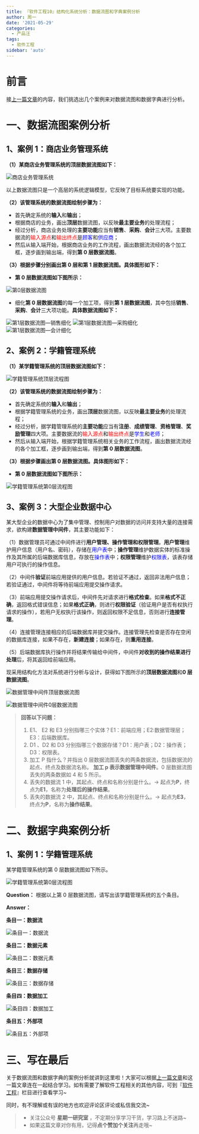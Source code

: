 ```yaml
---
title: 『软件工程10』结构化系统分析：数据流图和字典案例分析
author: 周一
date: '2021-05-29'
categories:
  - 产品汪
tags:
  - 软件工程
sidebar: 'auto'
---
```


# 前言

接[上一篇文章](https://blog.csdn.net/weixin_44803753/article/details/117234787)的内容，我们挑选出几个案例来对数据流图和数据字典进行分析。

# 一、数据流图案例分析

## 1、案例 1：商店业务管理系统

**（1）某商店业务管理系统的顶层数据流图如下：**

![商店业务管理系统](https://img-blog.csdnimg.cn/20210525191340781.png?x-oss-process=image/watermark,type_ZmFuZ3poZW5naGVpdGk,shadow_10,text_aHR0cHM6Ly9ibG9nLmNzZG4ubmV0L3dlaXhpbl80NDgwMzc1Mw==,size_16,color_FFFFFF,t_70#pic_center)

以上数据流图只是一个高层的系统逻辑模型，它反映了目标系统要实现的功能。

**（2）该管理系统的数据流图绘制步骤为：**

- 首先确定系统的**输入**和**输出**；
- 根据商店的业务，画出**顶层**数据流图，以反映**最主要业务**的处理流程；
- 经过分析，商店业务处理的**主要功能**应当有**销售**、**采购**、**会计**三大项。主要数据流的<font color = "red">输入源点</font>和<font color = "red">输出终点</font>是<font color = "#0000FF">顾客</font>和<font color = "#0000FF">供应商</font>；
- 然后从输入端开始，根据商店业务的工作流程，画出数据流流经的各个加工框，逐步画到输出端，得到**第 0 层数据流图**。

**（3）根据步骤分别画出第 0 层和第 1 层数据流图。具体图形如下：**

- **第 0 层数据流图如下图所示：**

![第0层数据流图](https://img-blog.csdnimg.cn/20210525191358865.png?x-oss-process=image/watermark,type_ZmFuZ3poZW5naGVpdGk,shadow_10,text_aHR0cHM6Ly9ibG9nLmNzZG4ubmV0L3dlaXhpbl80NDgwMzc1Mw==,size_16,color_FFFFFF,t_70#pic_center)

- 细化**第 0 层数据流图**的每一个加工项，得到**第 1 层数据流图**，其中包括**销售**、**采购**、**会计**三大项功能。**具体数据流图如下：**

![第1层数据流图—销售细化](https://img-blog.csdnimg.cn/20210525191425934.png?x-oss-process=image/watermark,type_ZmFuZ3poZW5naGVpdGk,shadow_10,text_aHR0cHM6Ly9ibG9nLmNzZG4ubmV0L3dlaXhpbl80NDgwMzc1Mw==,size_16,color_FFFFFF,t_70#pic_center)
![第1层数据流图—采购细化](https://img-blog.csdnimg.cn/20210525191448541.png?x-oss-process=image/watermark,type_ZmFuZ3poZW5naGVpdGk,shadow_10,text_aHR0cHM6Ly9ibG9nLmNzZG4ubmV0L3dlaXhpbl80NDgwMzc1Mw==,size_16,color_FFFFFF,t_70#pic_center)
![第1层数据流图—会计细化](https://img-blog.csdnimg.cn/20210525191518553.png?x-oss-process=image/watermark,type_ZmFuZ3poZW5naGVpdGk,shadow_10,text_aHR0cHM6Ly9ibG9nLmNzZG4ubmV0L3dlaXhpbl80NDgwMzc1Mw==,size_16,color_FFFFFF,t_70#pic_center)

## 2、案例 2：学籍管理系统

**（1）某学籍管理系统的顶层数据流图如下：**

![学籍管理系统顶层流程图](https://img-blog.csdnimg.cn/20210525191530384.png?x-oss-process=image/watermark,type_ZmFuZ3poZW5naGVpdGk,shadow_10,text_aHR0cHM6Ly9ibG9nLmNzZG4ubmV0L3dlaXhpbl80NDgwMzc1Mw==,size_16,color_FFFFFF,t_70#pic_center)

**（2）该管理系统的数据流图绘制步骤为：**

- 首先确定系统的**输入**和**输出**；
- 根据学籍管理系统的业务，画出**顶层**数据流图，以反映**最主要业务**的处理流程；
- 经过分析，据学籍管理系统的**主要功能**应当有**注册**、**成绩管理**、**资格管理**、**奖励管理**四大项。主要数据流的<font color = "red">输入源点</font>和<font color = "red">输出终点</font>是<font color = "#0000FF">学生</font>和<font color = "#0000FF">老师</font>；
- 然后从输入端开始，根据学籍管理系统相关业务的工作流程，画出数据流流经的各个加工框，逐步画到输出端，得到**第 0 层数据流图**。

**（3）根据步骤画出第 0 层数据流图。具体图形如下：**

- **第 0 层数据流图如下图所示：**

![学籍管理系统第0层流程图](https://img-blog.csdnimg.cn/20210525191557597.png?x-oss-process=image/watermark,type_ZmFuZ3poZW5naGVpdGk,shadow_10,text_aHR0cHM6Ly9ibG9nLmNzZG4ubmV0L3dlaXhpbl80NDgwMzc1Mw==,size_16,color_FFFFFF,t_70#pic_center)

## 3、案例 3：大型企业数据中心

某大型企业的数据中心为了集中管理、控制用户对数据的访问并支持大量的连接需求，欲构建**数据管理中间件**，其主要功能如下：

（1）数据管理员可通过中间件进行**用户管理、操作管理和权限管理**。**用户管理**维护用户信息（用户名、密码），存储在<font color = "#0000FF">用户表</font>中；**操作管理**维护数据实体的标准操作及其所属的后端数据库信息，存放在<font color = "#0000FF">操作表</font>中；**权限管理**维护<font color = "#0000FF">权限表</font>，该表存储用户可执行的操作信息。

（2）中间件**验证**前端应用提供的用户信息。若验证不通过，返回非法用户信息；若验证通过，中间件将等待前端应用提交操作请求。

（3）前端应用提交操作请求后，中间件先对请求进行**格式检查**。如果**格式不正确**，返回格式错误信息；如果**格式正确**，则进行**权限验证**（验证用户是否有权执行请求的操作），若用户无权执行该操作，则返回权限不足信息，否则进行**连接管理**。

（4）连接管理连接相应的后端数据库并提交操作。连接管理先检查是否存在空闲的数据库连接，如果不存在，**新建连接**；如果存在，则**重用连接**。

（5）后端数据库执行操作并将结果传输给中间件，中间件**对收到的操作结果进行处理**后，将其返回给前端应用。

现采用结构化方法对系统进行分析与设计，获得如下图所示的**顶层数据流图**和**0 层数据流图**。

![数据管理中间件顶层数据流图](https://img-blog.csdnimg.cn/20210526172207380.png?x-oss-process=image/watermark,type_ZmFuZ3poZW5naGVpdGk,shadow_10,text_aHR0cHM6Ly9ibG9nLmNzZG4ubmV0L3dlaXhpbl80NDgwMzc1Mw==,size_16,color_FFFFFF,t_70#pic_center)

![数据管理中间件0层数据流图](https://img-blog.csdnimg.cn/20210526172226429.png?x-oss-process=image/watermark,type_ZmFuZ3poZW5naGVpdGk,shadow_10,text_aHR0cHM6Ly9ibG9nLmNzZG4ubmV0L3dlaXhpbl80NDgwMzc1Mw==,size_16,color_FFFFFF,t_70#pic_center)

> **回答以下问题：**
>
> 1.  E1、 E2 和 E3 分别指哪三个实体？E1：前端应用；E2:数据管理层；E3：后端数据库。
> 2.  D1 、D2 和 D3 分别指哪三个数据存储？D1：用户表；D2：操作表；D3：权限表。
> 3.  加工 P 指什么？并指出 0 层数据流图丢失的两条数据流，包括数据流的起点、终点及数据流名称。
>     **加工 p 表示数据管理中间件**。0 层数据流图丢失的两条数据如 4 和 5 所示。
> 4.  丢失的数据流 1 中，其起点、终点和名称分别是什么。→ 起点为**P**，终点为**E1**，名称为**处理后的操作结果**。
> 5.  丢失的数据流 2 中，其起点、终点和名称分别是什么。→ 起点为**E3**，终点为**P**，名称为**操作结果**。

# 二、数据字典案例分析

## 1、案例 1：学籍管理系统

某学籍管理系统的第 0 层数据流图如下所示。

![学籍管理系统第0层流程图](https://img-blog.csdnimg.cn/20210525191621303.png?x-oss-process=image/watermark,type_ZmFuZ3poZW5naGVpdGk,shadow_10,text_aHR0cHM6Ly9ibG9nLmNzZG4ubmV0L3dlaXhpbl80NDgwMzc1Mw==,size_16,color_FFFFFF,t_70#pic_center)

**Question：**
根据以上第 0 层数据流图，请写出该学籍管理系统的五个条目。

**Answer：**

**条目一：数据流**

![条目一：数据流](https://img-blog.csdnimg.cn/20210525191639202.png?x-oss-process=image/watermark,type_ZmFuZ3poZW5naGVpdGk,shadow_10,text_aHR0cHM6Ly9ibG9nLmNzZG4ubmV0L3dlaXhpbl80NDgwMzc1Mw==,size_16,color_FFFFFF,t_70#pic_center)

**条目二：数据元素**

![条目二：数据元素](https://img-blog.csdnimg.cn/2021052519165221.png?x-oss-process=image/watermark,type_ZmFuZ3poZW5naGVpdGk,shadow_10,text_aHR0cHM6Ly9ibG9nLmNzZG4ubmV0L3dlaXhpbl80NDgwMzc1Mw==,size_16,color_FFFFFF,t_70#pic_center)

**条目三：数据存储**

![条目三：数据存储](https://img-blog.csdnimg.cn/20210525191703875.png?x-oss-process=image/watermark,type_ZmFuZ3poZW5naGVpdGk,shadow_10,text_aHR0cHM6Ly9ibG9nLmNzZG4ubmV0L3dlaXhpbl80NDgwMzc1Mw==,size_16,color_FFFFFF,t_70#pic_center)

**条目四：数据加工**

![条目四：数据加工](https://img-blog.csdnimg.cn/20210525191718408.png?x-oss-process=image/watermark,type_ZmFuZ3poZW5naGVpdGk,shadow_10,text_aHR0cHM6Ly9ibG9nLmNzZG4ubmV0L3dlaXhpbl80NDgwMzc1Mw==,size_16,color_FFFFFF,t_70#pic_center)

**条目五：外部项**

![条目五：外部项](https://img-blog.csdnimg.cn/20210525191733436.png?x-oss-process=image/watermark,type_ZmFuZ3poZW5naGVpdGk,shadow_10,text_aHR0cHM6Ly9ibG9nLmNzZG4ubmV0L3dlaXhpbl80NDgwMzc1Mw==,size_16,color_FFFFFF,t_70#pic_center)

# 三、写在最后

关于数据流图和数据字典的案例分析就讲到这里啦！大家可以根据[上一篇文章](https://blog.csdn.net/weixin_44803753/article/details/117234787)和这一篇文章连在一起结合学习。如有需要了解软件工程相关的其他内容，可到『[软件工程](https://blog.csdn.net/weixin_44803753/category_10895589.html?spm=1001.2014.3001.5482)』栏目进行查看学习~

同时，有不理解或有误的地方也欢迎评论区评论或私信我交流~

> - 关注公众号 **星期一研究室** ，不定期分享学习干货，学习路上不迷路~
> - 如果这篇文章对你有用，记得**点个赞加个关注**再走哦~
